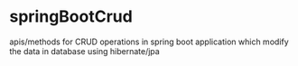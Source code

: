 # springBootCrud
apis/methods for CRUD operations in spring boot application which modify the data in database using hibernate/jpa
